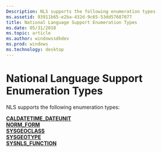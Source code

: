```yaml
---
Description: NLS supports the following enumeration types
ms.assetid: 93911b65-e2ba-432d-9c65-53dd57687077
title: National Language Support Enumeration Types
ms.date: 05/31/2018
ms.topic: article
ms.author: windowssdkdev
ms.prod: windows
ms.technology: desktop
---
```


# National Language Support Enumeration Types

NLS supports the following enumeration types:

<dl>

[**CALDATETIME\_DATEUNIT**](caldatetime-dateunit.md)  
[**NORM\_FORM**](/windows/win32/Winnls/ne-winnls-_norm_form?branch=master)  
[**SYSGEOCLASS**](/windows/win32/Winnls/ne-winnls-sysgeoclass?branch=master)  
[**SYSGEOTYPE**](/windows/win32/Winnls/ne-winnls-sysgeotype?branch=master)  
[**SYSNLS\_FUNCTION**](/windows/win32/Winnls/ne-winnls-sysnls_function?branch=master)  
</dl>

 

 



